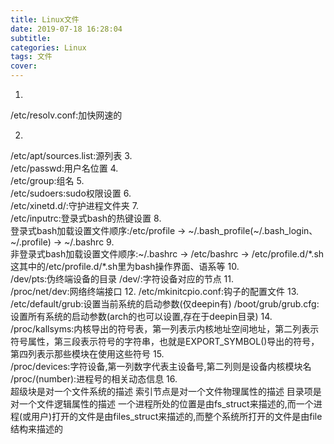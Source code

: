 ```yaml
---
title: Linux文件
date: 2019-07-18 16:28:04
subtitle:
categories: Linux
tags: 文件
cover:
---
```

1.  
/etc/resolv.conf:加快网速的

2.  
/etc/apt/sources.list:源列表
3.  
/etc/passwd:用户名位置
4.  
/etc/group:组名
5.  
/etc/sudoers:sudo权限设置
6.  
/etc/xinetd.d/:守护进程文件夹
7.  
/etc/inputrc:登录式bash的热键设置
8.  
登录式bash加载设置文件顺序:/etc/profile -> \~/.bash_profile(\~/.bash_login、\~/.profile) -> \~/.bashrc
9.  
非登录式bash加载设置文件顺序:\~/.bashrc -> /etc/bashrc -> /etc/profile.d/\*.sh  
这其中的/etc/profile.d/\*.sh里为bash操作界面、语系等
10.  
/dev/pts:伪终端设备的目录
/dev/:字符设备对应的节点
11.  
/proc/net/dev:网络终端接口
12.
/etc/mkinitcpio.conf:钩子的配置文件
13.
/etc/default/grub:设置当前系统的启动参数(仅deepin有)
/boot/grub/grub.cfg:设置所有系统的启动参数(arch的也可以设置,存在于deepin目录)
14.  
/proc/kallsyms:内核导出的符号表，第一列表示内核地址空间地址，第二列表示符号属性，第三段表示符号的字符串，也就是EXPORT_SYMBOL()导出的符号，第四列表示那些模块在使用这些符号
15.  
/proc/devices:字符设备,第一列数字代表主设备号,第二列则是设备内核模块名
/proc/(number):进程号的相关动态信息
16.  
超级块是对一个文件系统的描述
索引节点是对一个文件物理属性的描述
目录项是对一个文件逻辑属性的描述
一个进程所处的位置是由fs_struct来描述的,而一个进程(或用户)打开的文件是由files_struct来描述的,而整个系统所打开的文件是由file结构来描述的
